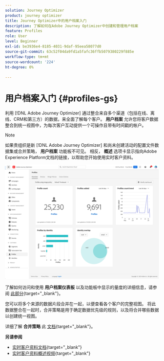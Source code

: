 ```yaml
---
solution: Journey Optimizer
product: journey optimizer
title: Journey Optimizer中的用户档案入门
description: 了解如何在Adobe Journey Optimizer中创建和管理用户档案
feature: Profiles
role: User
level: Beginner
exl-id: be3936e4-8185-4031-9daf-95eea58077d0
source-git-commit: 63c52f04da9fd1a5fafc36ffb5079380229f885e
workflow-type: tm+mt
source-wordcount: '224'
ht-degree: 0%

---
```


# 用户档案入门 {#profiles-gs}

利用 [!DNL Adobe Journey Optimizer] 通过整合来自多个渠道（包括在线、离线、CRM和第三方）的数据，来全面了解每个客户。 **用户档案** 允许您将客户数据整合到统一视图中，为每次客户互动提供一个可操作且带有时间戳的帐户。

>[!NOTE]
>
>如果贵组织是新 [!DNL Adobe Journey Optimizer] 和尚未创建活动的配置文件数据集或合并策略， **用户档案** 功能板不可见。 相反， **概述** 选项卡显示指向Adobe Experience Platform文档的链接，以帮助您开始使用实时客户资料。

![](assets/profiles-home.png)

了解如何访问和使用 **用户档案仪表板** 以及功能板中显示的量度的详细信息，请参阅 [此部分](https://experienceleague.adobe.com/docs/experience-platform/profile/ui/user-guide.html){target=&quot;_blank&quot;}。

您可以将多个来源的数据片段合并在一起，以便查看各个客户的完整视图。 将此数据整合在一起时，合并策略是用于确定数据优先级的规则，以及将合并哪些数据以创建统一视图。

详细了解 **合并策略** 此 [文档](https://experienceleague.adobe.com/docs/experience-platform/profile/merge-policies/ui-guide.html){target=&quot;_blank&quot;}。

**另请参阅**

* [实时客户资料文档](https://experienceleague.adobe.com/docs/experience-platform/query/home.html){target=&quot;_blank&quot;}
* [实时客户资料概述视频](https://experienceleague.adobe.com/docs/experience-platform/profile/home.html){target=&quot;_blank&quot;}
